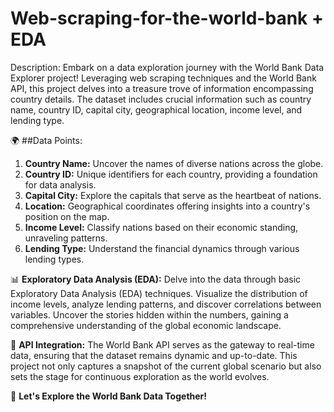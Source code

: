 # Web-scraping-for-the-world-bank + EDA

Description:
Embark on a data exploration journey with the World Bank Data Explorer project! Leveraging web scraping techniques and the World Bank API, this project delves into a treasure trove of information encompassing country details. The dataset includes crucial information such as country name, country ID, capital city, geographical location, income level, and lending type.

🌍 ##Data Points:
1. **Country Name:** Uncover the names of diverse nations across the globe.
2. **Country ID:** Unique identifiers for each country, providing a foundation for data analysis.
3. **Capital City:** Explore the capitals that serve as the heartbeat of nations.
4. **Location:** Geographical coordinates offering insights into a country's position on the map.
5. **Income Level:** Classify nations based on their economic standing, unraveling patterns.
6. **Lending Type:** Understand the financial dynamics through various lending types.

📊 **Exploratory Data Analysis (EDA):**
Delve into the data through basic Exploratory Data Analysis (EDA) techniques. Visualize the distribution of income levels, analyze lending patterns, and discover correlations between variables. Uncover the stories hidden within the numbers, gaining a comprehensive understanding of the global economic landscape.

🔗 **API Integration:**
The World Bank API serves as the gateway to real-time data, ensuring that the dataset remains dynamic and up-to-date. This project not only captures a snapshot of the current global scenario but also sets the stage for continuous exploration as the world evolves.

🚀 **Let's Explore the World Bank Data Together!**
